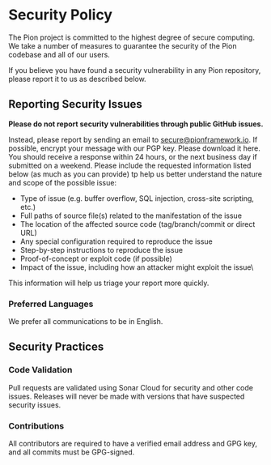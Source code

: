 # Security Policy

The Pion project is committed to the highest degree of secure computing. We take a number of measures to guarantee the
security of the Pion codebase and all of our users.

If you believe you have found a security vulnerability in any Pion repository, please report it to us as described
below.

## Reporting Security Issues

**Please do not report security vulnerabilities through public GitHub issues.**

Instead, please report by sending an email to secure@pionframework.io. If possible, encrypt your message with our PGP
key. Please download it here. You should receive a response within 24 hours, or the next business day if submitted on
a weekend. Please include the requested information listed below (as much as you can provide) tp help us better
understand the nature and scope of the possible issue:

* Type of issue (e.g. buffer overflow, SQL injection, cross-site scripting, etc.)
* Full paths of source file(s) related to the manifestation of the issue
* The location of the affected source code (tag/branch/commit or direct URL)
* Any special configuration required to reproduce the issue
* Step-by-step instructions to reproduce the issue
* Proof-of-concept or exploit code (if possible)
* Impact of the issue, including how an attacker might exploit the issue\

This information will help us triage your report more quickly.

### Preferred Languages

We prefer all communications to be in English.

## Security Practices

### Code Validation

Pull requests are validated using Sonar Cloud for security and other code issues. Releases will never be made with
versions that have suspected security issues.

### Contributions

All contributors are required to have a verified email address and GPG key, and all commits must be GPG-signed.
